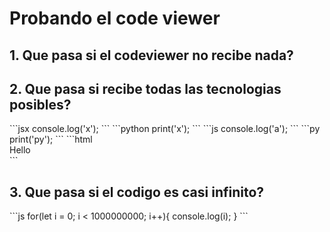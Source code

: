 
# Probando el code viewer

## 1. Que pasa si el codeviewer no recibe nada?

<codeviewer>

</codeviewer>

## 2. Que pasa si recibe todas las tecnologias posibles?

<codeviewer>
```jsx
    console.log('x');
```
```python
    print('x');
```
```js
	console.log('a');
```
```py
    print('py');
```
```html
	<div>Hello</div>
```
</codeviewer>

## 3. Que pasa si el codigo es casi infinito?

<codeviewer>
```js
  for(let i = 0; i < 1000000000; i++){
    console.log(i);
  }
```
</codeviewer>
